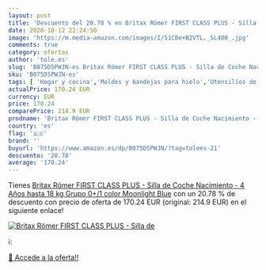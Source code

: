 ```yaml
---
layout: post
title: 'Descuento del 20.78 % en Britax Römer FIRST CLASS PLUS - Silla de'
date: 2020-10-12 22:24:50
image: 'https://m.media-amazon.com/images/I/51CBe+B2VTL._SL400_.jpg'
comments: true
category: ofertas
author: 'tole.es'
slug: 'B075D5PWJN-es Britax Römer FIRST CLASS PLUS - Silla de Coche Nacimiento...'
sku: 'B075D5PWJN-es'
tags: [ 'Hogar y cocina','Moldes y bandejas para hielo','Utensilios de bar','Utensilios de cocina','coche','de','römer','silla', ]
actualPrice: 170.24 EUR
currency: EUR
price: 170.24
comparePrice: 214.9 EUR
prodname: 'Britax Römer FIRST CLASS PLUS - Silla de Coche Nacimiento - 4 Años  hasta 18 kg  Grupo 0+/1  color Moonlight Blue'
country: 'es'
flag: '🇪🇸'
brand: ''
buyurl: 'https://www.amazon.es/dp/B075D5PWJN/?tag=tolees-21'
descuento: '20.78'
average: '170.24'
---
```


Tienes [Britax Römer FIRST CLASS PLUS - Silla de Coche Nacimiento - 4 Años  hasta 18 kg  Grupo 0+/1  color Moonlight Blue](https://www.amazon.es/dp/B075D5PWJN/?tag=tolees-21) con un 20.78 % de descuento con precio de oferta de 170.24 EUR (original: 214.9 EUR) en el siguiente enlace!

[![Britax Römer FIRST CLASS PLUS - Silla de](https://m.media-amazon.com/images/I/51CBe+B2VTL._SL400_.jpg)](https://www.amazon.es/dp/B075D5PWJN/?tag=tolees-21)

ℹ️:


[🛒 Accede a la oferta!!](https://www.amazon.es/dp/B075D5PWJN/?tag=tolees-21)
